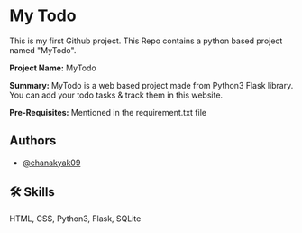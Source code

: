 
# My Todo

This is my first Github project. This Repo contains a python based project named "MyTodo".

**Project Name:** MyTodo

**Summary:** MyTodo is a web based project made from Python3 Flask library. You can add your todo tasks & track them in this website.

**Pre-Requisites:** Mentioned in the requirement.txt file


## Authors

- [@chanakyak09](https://github.com/chanakyak09/web-projects/tree/main/TodoList)


## 🛠 Skills
HTML, CSS, Python3, Flask, SQLite